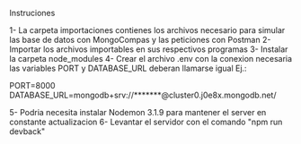 Instruciones

1- La carpeta importaciones contienes los archivos necesario para simular las base de datos con MongoCompas y las peticiones con Postman
2- Importar los archivos importables en sus respectivos programas
3- Instalar la carpeta node_modules
4- Crear el archivo .env con la conexion necesaria
    las variables PORT y DATABASE_URL deberan llamarse igual
Ej.:

PORT=8000
DATABASE_URL=mongodb+srv://*******@cluster0.j0e8x.mongodb.net/

5- Podria necesita instalar Nodemon 3.1.9 para mantener el server en constante actualizacion
6- Levantar el servidor con el comando "npm run devback"

